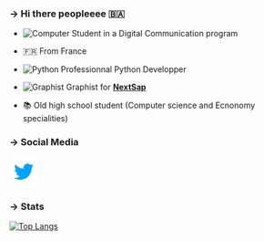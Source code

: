 ### → Hi there peopleeee 🇧🇦

 - <img alt="Computer" width="18px" src="https://slackmojis.com/emojis/792-computer/download"> Student in a Digital Communication program
 
 - 🇫🇷 From France
 - <img alt="Python" width="18px" src="https://emojis.slackmojis.com/emojis/images/1450319444/32/python.png?1450319444"> Professionnal Python Developper
 - <img alt="Graphist" width="18px" src="https://emojis.slackmojis.com/emojis/images/1464135070/463/fb-heart.gif?1464135070"> Graphist for <b><a href="https://github.com/NextSap">NextSap</a></b>
 - 📚 Old high school student (Computer science and Ecnonomy specialities)

### → Social Media
<a href="https://twitter.com/Asc_Mamak_"><img width="50px" alt="Twitter" src="https://raw.githubusercontent.com/github/explore/80688e429a7d4ef2fca1e82350fe8e3517d3494d/topics/twitter/twitter.png"/></a>

### → Stats

[![Top Langs](https://github-readme-stats.vercel.app/api/top-langs/?username=MamakMod&theme=react)](https://github.com/anuraghazra/github-readme-stats)
